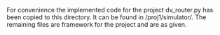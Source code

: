 For convenience the implemented code for the project dv_router.py has been copied to this directory. It can be found in /proj1/simulator/. The remaining files are framework for the project and are as given.